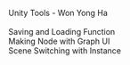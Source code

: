 Unity Tools - Won Yong Ha
<br /><br />
Saving and Loading Function<br />
Making Node with Graph UI<br />
Scene Switching with Instance<br />
